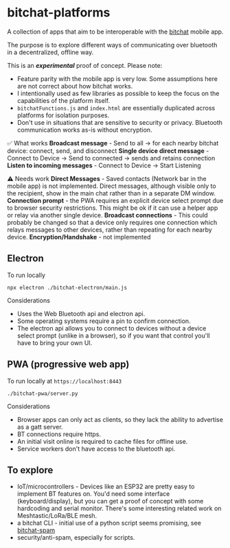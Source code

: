 
# bitchat-platforms

A collection of apps that aim to be interoperable with the [bitchat](https://github.com/permissionlesstech/bitchat/tree/main) mobile app.

The purpose is to explore different ways of communicating over bluetooth in a decentralized, offline way. 

This is an ***experimental*** proof of concept. Please note:
* Feature parity with the mobile app is very low. Some assumptions here are not correct about how bitchat works.
* I intentionally used as few libraries as possible to keep the focus on the capabilities of the platform itself.
* `bitchatFunctions.js` and `index.html` are essentially duplicated across platforms for isolation purposes.
* Don't use in situations that are sensitive to security or privacy. Bluetooth communication works as-is without encryption.

✅ What works
**Broadcast message** - Send to all -> for each nearby bitchat device: connect, send, and disconnect
**Single device direct message** - Connect to Device -> Send to connected -> sends and retains connection
**Listen to incoming messages** - Connect to Device -> Start Listening

⚠️ Needs work
**Direct Messages** - Saved contacts (Network bar in the mobile app) is not implemented. Direct messages, although visible only to the recipient, show in the main chat rather than in a separate DM window.
**Connection prompt** - the PWA requires an explicit device select prompt due to browser security restrictions. This might be ok if it can use a helper app or relay via another single device.
**Broadcast connections** - This could probably be changed so that a device only requires one connection which relays messages to other devices, rather than repeating for each nearby device.
**Encryption/Handshake** - not implemented

## Electron
To run locally
```
npx electron ./bitchat-electron/main.js
```

Considerations
* Uses the Web Bluetooth api and electron api.
* Some operating systems require a pin to confirm connection.
* The electron api allows you to connect to devices without a device select prompt (unlike in a browser), so if you want that control you'll have to bring your own UI.


## PWA (progressive web app)
To run locally at `https://localhost:8443`
```
./bitchat-pwa/server.py
```

Considerations
* Browser apps can only act as clients, so they lack the ability to advertise as a gatt server.
* BT connections require https.
* An initial visit online is required to cache files for offline use.
* Service workers don't have access to the bluetooth api.


## To explore
* IoT/microcontrollers - Devices like an ESP32 are pretty easy to implement BT features on. You'd need some interface (keyboard/display), but you can get a proof of concept with some hardcoding and serial monitor. There's some interesting related work on Meshtastic/LoRa/BLE mesh.
* a bitchat CLI - initial use of a python script seems promising, see [bitchat-spam](https://github.com/BrownFineSecurity/bitchat-spam)
* security/anti-spam, especially for scripts.
